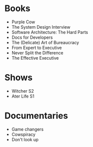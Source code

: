 # Books

- Purple Cow
- The System Design Interview
- Software Architecture: The Hard Parts
- Docs for Developers
- The (Delicate) Art of Bureaucracy 
- From Expert to Executive
- Never Split the Difference
- The Effective Executive

# Shows

- Witcher S2
- Ater Life S1

# Documentaries

- Game changers
- Cowspiracy
- Don't look up

